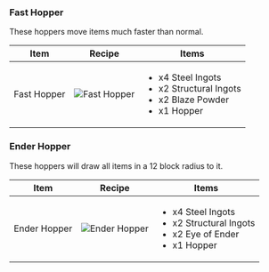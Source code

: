 ### Fast Hopper

These hoppers move items much faster than normal.

| Item | Recipe | Items |
|------|--------|-------|
| Fast Hopper | ![Fast Hopper](https://cdn.discordapp.com/attachments/739536694398812230/879748262494625822/fast_hopper.png) | <ul><li>x4 Steel Ingots</li><li>x2 Structural Ingots</li><li>x2 Blaze Powder</li><li>x1 Hopper</li></ul> |

### Ender Hopper

These hoppers will draw all items in a 12 block radius to it.

| Item | Recipe | Items |
|------|--------|-------|
| Ender Hopper | ![Ender Hopper](https://cdn.discordapp.com/attachments/739536694398812230/879748283545845781/ender_hopper.png) | <ul><li>x4 Steel Ingots</li><li>x2 Structural Ingots</li><li>x2 Eye of Ender</li><li>x1 Hopper</li></ul> |